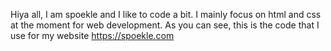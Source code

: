 Hiya all, I am spoekle and I like to code a bit. I mainly focus on html and css at the moment for web development.
As you can see, this is the code that I use for my website <a ref>https://spoekle.com<a>

